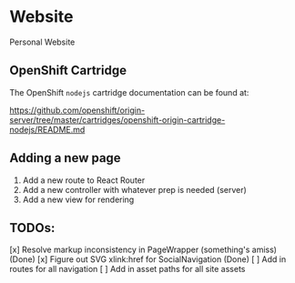 # Website

Personal Website

## OpenShift Cartridge

The OpenShift `nodejs` cartridge documentation can be found at:

https://github.com/openshift/origin-server/tree/master/cartridges/openshift-origin-cartridge-nodejs/README.md

## Adding a new page
 1. Add a new route to React Router
 1. Add a new controller with whatever prep is needed (server)
 1. Add a new view for rendering

## TODOs:
 [x] Resolve markup inconsistency in PageWrapper (something's amiss) (Done)
 [x] Figure out SVG xlink:href for SocialNavigation (Done)
 [ ] Add in routes for all navigation
 [ ] Add in asset paths for all site assets